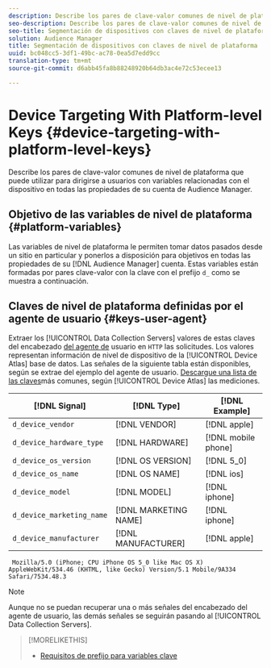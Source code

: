 ```yaml
---
description: Describe los pares de clave-valor comunes de nivel de plataforma que puede utilizar para dirigirse a usuarios con variables relacionadas con el dispositivo en todas las propiedades de su cuenta de Audience Manager.
seo-description: Describe los pares de clave-valor comunes de nivel de plataforma que puede utilizar para dirigirse a usuarios con variables relacionadas con el dispositivo en todas las propiedades de su cuenta de Audience Manager.
seo-title: Segmentación de dispositivos con claves de nivel de plataforma
solution: Audience Manager
title: Segmentación de dispositivos con claves de nivel de plataforma
uuid: bc048cc5-3df1-49bc-ac78-0ea5d7edd9cc
translation-type: tm+mt
source-git-commit: d6abb45fa8b88248920b64db3ac4e72c53ecee13

---
```



# Device Targeting With Platform-level Keys {#device-targeting-with-platform-level-keys}

Describe los pares de clave-valor comunes de nivel de plataforma que puede utilizar para dirigirse a usuarios con variables relacionadas con el dispositivo en todas las propiedades de su cuenta de Audience Manager.

## Objetivo de las variables de nivel de plataforma {#platform-variables}

<!-- c_tb_device_targeting.xml -->

Las variables de nivel de plataforma le permiten tomar datos pasados desde un sitio en particular y ponerlos a disposición para objetivos en todas las propiedades de su [!DNL Audience Manager] cuenta. Estas variables están formadas por pares [](../../reference/key-value-pairs-explained.md) clave-valor con la clave con el prefijo `d_` como se muestra a continuación.

## Claves de nivel de plataforma definidas por el agente de usuario {#keys-user-agent}

Extraer los [!UICONTROL Data Collection Servers] valores de estas claves del encabezado [del agente de](https://www.w3.org/Protocols/rfc2616/rfc2616-sec14.html#sec14.43) usuario en `HTTP` las solicitudes. Los valores representan información de nivel de dispositivo de la [!UICONTROL Device Atlas] base de datos. Las señales de la siguiente tabla están disponibles, según se extrae del ejemplo del agente de usuario. [Descargue una lista de las claves](assets/device_keys.csv)más comunes, según [!UICONTROL Device Atlas] las mediciones.

| [!DNL Signal] | [!DNL Type] | [!DNL Example] |
|---|---|---|
| `d_device_vendor` | [!DNL VENDOR] | [!DNL apple] |
| `d_device_hardware_type` | [!DNL HARDWARE] | [!DNL mobile phone] |
| `d_device_os_version` | [!DNL OS VERSION] | [!DNL 5_0] |
| `d_device_os_name` | [!DNL OS NAME] | [!DNL ios] |
| `d_device_model` | [!DNL MODEL] | [!DNL iphone] |
| `d_device_marketing_name` | [!DNL MARKETING NAME] | [!DNL iphone] |
| `d_device_manufacturer` | [!DNL MANUFACTURER] | [!DNL apple] |

```
 Mozilla/5.0 (iPhone; CPU iPhone OS 5_0 like Mac OS X) AppleWebKit/534.46 (KHTML, like Gecko) Version/5.1 Mobile/9A334 Safari/7534.48.3
```

>[!NOTE]
>
>Aunque no se puedan recuperar una o más señales del encabezado del agente de usuario, las demás señales se seguirán pasando al [!UICONTROL Data Collection Servers].

>[!MORELIKETHIS]
>
>* [Requisitos de prefijo para variables clave](../../features/traits/trait-variable-prefixes.md)

